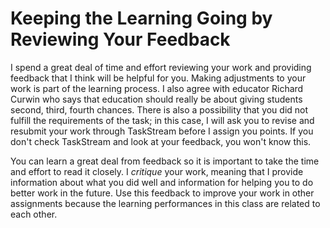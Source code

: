 # Keeping the Learning Going by Reviewing Your Feedback

I spend a great deal of time and effort reviewing your work and providing feedback that I think will be helpful for you. Making adjustments to your work is part of the learning process. I also agree with educator Richard Curwin who says that education should really be about giving students second, third, fourth chances. There is also a possibility that you did not fulfill the requirements of the task; in this case, I will ask you to revise and resubmit your work through TaskStream before I assign you points. If you don't check TaskStream and look at your feedback, you won't know this.

You can learn a great deal from feedback so it is important to take the time and effort to read it closely. I *critique* your work, meaning that I provide information about what you did well and information for helping you to do better work in the future. Use this feedback to improve your work in other assignments because the learning performances in this class are related to each other.
